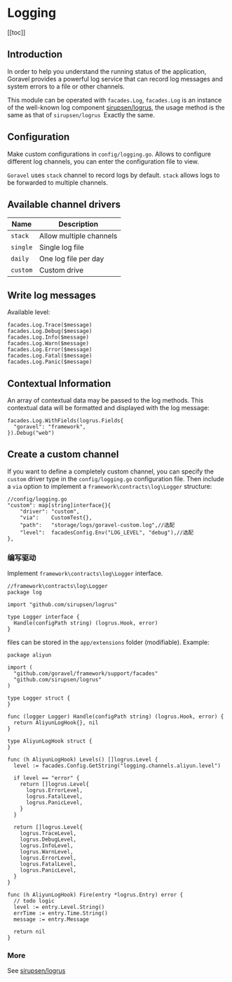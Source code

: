 # Logging

[[toc]]

## Introduction

In order to help you understand the running status of the application, Goravel provides a powerful log service that can record log messages and system errors to a file or other channels.

This module can be operated with `facades.Log`, `facades.Log` is an instance of the well-known log component [sirupsen/logrus](https://github.com/sirupsen/logrus), the usage method is the same as that of `sirupsen/logrus `Exactly the same.

## Configuration

Make custom configurations in `config/logging.go`. Allows to configure different log channels, you can enter the configuration file to view.

`Goravel` uses `stack` channel to record logs by default. `stack` allows logs to be forwarded to multiple channels.

## Available channel drivers

| Name     | Description             |
| -------- | ----------------------- |
| `stack`  | Allow multiple channels |
| `single` | Single log file         |
| `daily`  | One log file per day    |
| `custom` | Custom drive            |

## Write log messages

Available level:

```
facades.Log.Trace($message)
facades.Log.Debug($message)
facades.Log.Info($message)
facades.Log.Warn($message)
facades.Log.Error($message)
facades.Log.Fatal($message)
facades.Log.Panic($message)
```

## Contextual Information

An array of contextual data may be passed to the log methods. This contextual data will be formatted and displayed with the log message:

```
facades.Log.WithFields(logrus.Fields{
  "goravel": "framework",
}).Debug("web")
```

## Create a custom channel

If you want to define a completely custom channel, you can specify the `custom` driver type in the `config/logging.go` configuration file.
Then include a `via` option to implement a `framework\contracts\log\Logger` structure:

```
//config/logging.go
"custom": map[string]interface{}{
    "driver": "custom",
    "via":    CustomTest{},
    "path":   "storage/logs/goravel-custom.log",//选配
    "level":  facadesConfig.Env("LOG_LEVEL", "debug"),//选配
},
```

### 编写驱动

Implement `framework\contracts\log\Logger` interface.

```
//framework\contracts\log\Logger
package log

import "github.com/sirupsen/logrus"

type Logger interface {
  Handle(configPath string) (logrus.Hook, error)
}
```

files can be stored in the `app/extensions` folder (modifiable). Example:

```
package aliyun

import (
  "github.com/goravel/framework/support/facades"
  "github.com/sirupsen/logrus"
)

type Logger struct {
}

func (logger Logger) Handle(configPath string) (logrus.Hook, error) {
  return AliyunLogHook{}, nil
}

type AliyunLogHook struct {
}

func (h AliyunLogHook) Levels() []logrus.Level {
  level := facades.Config.GetString("logging.channels.aliyun.level")

  if level == "error" {
    return []logrus.Level{
      logrus.ErrorLevel,
      logrus.FatalLevel,
      logrus.PanicLevel,
    }
  }

  return []logrus.Level{
    logrus.TraceLevel,
    logrus.DebugLevel,
    logrus.InfoLevel,
    logrus.WarnLevel,
    logrus.ErrorLevel,
    logrus.FatalLevel,
    logrus.PanicLevel,
  }
}

func (h AliyunLogHook) Fire(entry *logrus.Entry) error {
  // todo logic
  level := entry.Level.String()
  errTime := entry.Time.String()
  message := entry.Message

  return nil
}
```

### More

See [sirupsen/logrus](https://github.com/sirupsen/logrus)
